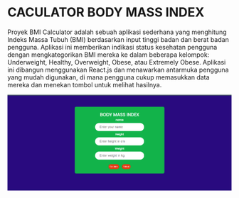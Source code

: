 # CACULATOR BODY MASS INDEX 

Proyek BMI Calculator adalah sebuah aplikasi sederhana yang menghitung Indeks Massa Tubuh (BMI) berdasarkan input tinggi badan dan berat badan pengguna. Aplikasi ini memberikan indikasi status kesehatan pengguna dengan mengkategorikan BMI mereka ke dalam beberapa kelompok: Underweight, Healthy, Overweight, Obese, atau Extremely Obese. Aplikasi ini dibangun menggunakan React.js dan menawarkan antarmuka pengguna yang mudah digunakan, di mana pengguna cukup memasukkan data mereka dan menekan tombol untuk melihat hasilnya.

<img src="img" alt="Alt Text" width="3000"/>
